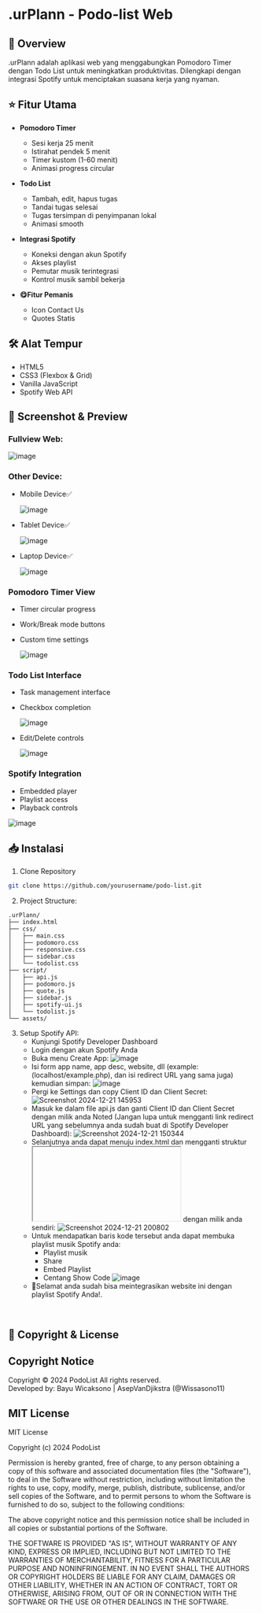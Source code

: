 # .urPlann - Podo-list Web 

## 📝 Overview
.urPlann adalah aplikasi web yang menggabungkan Pomodoro Timer dengan Todo List untuk meningkatkan produktivitas. Dilengkapi dengan integrasi Spotify untuk menciptakan suasana kerja yang nyaman.

## ⭐ Fitur Utama
- **Pomodoro Timer**
  - Sesi kerja 25 menit
  - Istirahat pendek 5 menit
  - Timer kustom (1-60 menit)
  - Animasi progress circular

- **Todo List**
  - Tambah, edit, hapus tugas
  - Tandai tugas selesai
  - Tugas tersimpan di penyimpanan lokal
  - Animasi smooth
  
- **Integrasi Spotify**
  - Koneksi dengan akun Spotify
  - Akses playlist
  - Pemutar musik terintegrasi
  - Kontrol musik sambil bekerja
- **😋Fitur Pemanis**
  - Icon Contact Us
  - Quotes Statis

## 🛠️ Alat Tempur
- HTML5
- CSS3 (Flexbox & Grid)
- Vanilla JavaScript
- Spotify Web API
  
## 📸 Screenshot & Preview
### Fullview Web:
![image](https://github.com/user-attachments/assets/930fbffd-a80e-4e89-bdc0-cef319ae489c)

### Other Device:
- Mobile Device✅

  ![image](https://github.com/user-attachments/assets/6d1a515f-59c4-46f2-beef-5dd439eb521d)
  
- Tablet Device✅

  ![image](https://github.com/user-attachments/assets/5400462b-2500-4fbe-bf00-d504ee9f64e2)
  
- Laptop Device✅

  ![image](https://github.com/user-attachments/assets/fc50c24c-7e69-45bb-8937-1841af192a21)


### Pomodoro Timer View
- Timer circular progress
- Work/Break mode buttons
- Custom time settings

  ![image](https://github.com/user-attachments/assets/67a4f0f6-0ab7-4a90-b84f-e941afabaf33)

### Todo List Interface
- Task management interface
- Checkbox completion

  ![image](https://github.com/user-attachments/assets/cf4d8528-0925-42dd-8d69-a925ffafe59f)

- Edit/Delete controls

  ![image](https://github.com/user-attachments/assets/36d51ca9-f954-4d5d-b124-63b18d2c592c)

### Spotify Integration
- Embedded player
- Playlist access
- Playback controls

![image](https://github.com/user-attachments/assets/16c800e3-e025-48a9-9e90-511fc5ec97fb)
<br>
## 📥 Instalasi
1. Clone Repository
```bash
git clone https://github.com/yourusername/podo-list.git
```
2. Project Structure:
```
.urPlann/
├── index.html
├── css/
│   ├── main.css
│   ├── podomoro.css
│   ├── responsive.css
│   ├── sidebar.css
│   └── todolist.css
├── script/
│   ├── api.js
│   ├── podomoro.js
│   ├── quote.js
│   ├── sidebar.js
│   ├── spotify-ui.js
│   └── todolist.js
└── assets/
```
3. Setup Spotify API:
   - Kunjungi Spotify Developer Dashboard
   - Login dengan akun Spotify Anda
   - Buka menu Create App:
     ![image](https://github.com/user-attachments/assets/95afcc6b-af59-4592-8624-d5321595f703)
   - Isi form app name, app desc, website, dll (example: (localhost/example.php), dan isi redirect URL yang sama juga)
     kemudian simpan:
     ![image](https://github.com/user-attachments/assets/0c5ec8f1-f74d-4f8a-8fed-a0ad3c6f57ca)
   - Pergi ke Settings dan copy Client ID dan Client Secret:
     ![Screenshot 2024-12-21 145953](https://github.com/user-attachments/assets/65e47552-f919-4c52-8d9c-fcb1ccdd5746)
   - Masuk ke dalam file api.js dan ganti Client ID dan Client Secret dengan milik anda
     Noted (Jangan lupa untuk mengganti link redirect URL yang sebelumnya anda sudah buat di Spotify Developer Dashboard):
     ![Screenshot 2024-12-21 150344](https://github.com/user-attachments/assets/30d31860-0fde-4af0-8842-4121fc484772)
   - Selanjutnya anda dapat menuju index.html dan mengganti struktur <iframe></iframe> dengan milik
     anda sendiri:
     ![Screenshot 2024-12-21 200802](https://github.com/user-attachments/assets/f8abd7f6-1287-4bb2-a3b2-29b58ee99e8e)
   - Untuk mendapatkan baris kode tersebut anda dapat membuka playlist musik Spotify anda:
     - Playlist musik
     - Share
     - Embed Playlist
     - Centang Show Code
     ![image](https://github.com/user-attachments/assets/afb38dc2-9737-4276-9677-7a4ba86bc3b8)
   - 🎉Selamat anda sudah bisa meintegrasikan website ini dengan playlist Spotify Anda!.
<br>

## 📜 Copyright & License

## Copyright Notice
Copyright © 2024 PodoList All rights reserved.<br>
Developed by:
Bayu Wicaksono | AsepVanDjikstra (@Wissasono11)

## MIT License
MIT License

Copyright (c) 2024 PodoList

Permission is hereby granted, free of charge, to any person obtaining a copy of this software and associated documentation files (the "Software"), to deal in the Software without restriction, including without limitation the rights to use, copy, modify, merge, publish, distribute, sublicense, and/or sell copies of the Software, and to permit persons to whom the Software is furnished to do so, subject to the following conditions:

The above copyright notice and this permission notice shall be included in all copies or substantial portions of the Software.

THE SOFTWARE IS PROVIDED "AS IS", WITHOUT WARRANTY OF ANY KIND, EXPRESS OR IMPLIED, INCLUDING BUT NOT LIMITED TO THE WARRANTIES OF MERCHANTABILITY, FITNESS FOR A PARTICULAR PURPOSE AND NONINFRINGEMENT. IN NO EVENT SHALL THE AUTHORS OR COPYRIGHT HOLDERS BE LIABLE FOR ANY CLAIM, DAMAGES OR OTHER LIABILITY, WHETHER IN AN ACTION OF CONTRACT, TORT OR OTHERWISE, ARISING FROM, OUT OF OR IN CONNECTION WITH THE SOFTWARE OR THE USE OR OTHER DEALINGS IN THE SOFTWARE.
    


      
